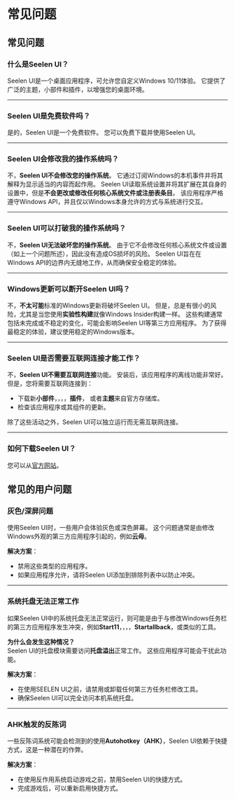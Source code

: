 # **常见问题**

## **常见问题**

### **什么是Seelen UI？**

Seelen UI是一个桌面应用程序，可允许您自定义Windows 10/11体验。
它提供了广泛的主题，小部件和插件，以增强您的桌面环境。

---

### **Seelen UI是免费软件吗？**

是的，Seelen UI是一个免费软件。 您可以免费下载并使用Seelen UI。

---

### **Seelen UI会修改我的操作系统吗？**

不，**Seelen UI不会修改您的操作系统**。
它通过订阅Windows的本机事件并将其解释为显示适当的内容而起作用。 Seelen
UI读取系统设置并将其扩展在其自身的设置中，但是**不会更改或修改任何核心系统文件或注册表条目**。
该应用程序严格遵守Windows API，并且仅以Windows本身允许的方式与系统进行交互。

---

### **Seelen UI可以打破我的操作系统吗？**

不，**Seelen UI无法破坏您的操作系统**。
由于它不会修改任何核心系统文件或设置（如上一个问题所述），因此没有造成OS损坏的风险。
Seelen UI旨在在Windows API的边界内无缝地工作，从而确保安全稳定的体验。

---

### **Windows更新可以断开Seelen UI吗？**

不，**不太可能**标准的Windows更新将破坏Seelen UI。
但是，总是有很小的风险，尤其是当您使用**实验性构建**就像Windows
Insider构建一样。 这些构建通常包括未完成或不稳定的变化，可能会影响Seelen
UI等第三方应用程序。 为了获得最稳定的体验，建议使用稳定的Windows版本。

---

### **Seelen UI是否需要互联网连接才能工作？**

不，**Seelen UI不需要互联网连接**功能。 安装后，该应用程序的离线功能非常好。
但是，您将需要互联网连接到：

- 下载新**小部件**，，，，**插件**， 或者**主题**来自官方存储库。
- 检查该应用程序或其组件的更新。

除了这些活动之外，Seelen UI可以独立运行而无需互联网连接。

---

### **如何下载Seelen UI？**

您可以从[官方网站](https://seelen.io)。

## **常见的用户问题**

### **灰色/深屏问题**

使用Seelen UI时，一些用户会体验灰色或深色屏幕。
这个问题通常是由修改Windows外观的第三方应用程序引起的，例如**云母**。

**解决方案**：

- 禁用这些类型的应用程序。
- 如果应用程序允许，请将Seelen UI添加到排除列表中以防止冲突。

---

### **系统托盘无法正常工作**

如果Seelen
UI中的系统托盘无法正常运行，则可能是由于与修改Windows任务栏的第三方应用程序发生冲突，例如**Start11**，，，，**Startallback**，或类似的工具。

**为什么会发生这种情况？**\
Seelen UI的托盘模块需要访问**托盘溢出**正常工作。 这些应用程序可能会干扰此功能。

**解决方案**：

- 在使用SEELEN UI之前，请禁用或卸载任何第三方任务栏修改工具。
- 确保Seelen UI可以完全访问本机系统托盘。

---

### **AHK触发的反陈词**

一些反陈词系统可能会检测到的使用**Autohotkey（AHK）**，Seelen
UI依赖于快捷方式，这是一种潜在的作弊。

**解决方案**：

- 在使用反作用系统启动游戏之前，禁用Seelen UI的快捷方式。
- 完成游戏后，可以重新启用快捷方式。
